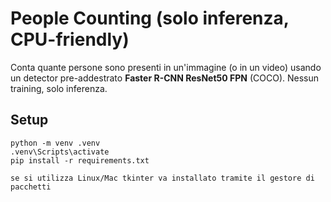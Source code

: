 # People Counting (solo inferenza, CPU-friendly)

Conta quante persone sono presenti in un'immagine (o in un video) usando un detector pre-addestrato
**Faster R-CNN ResNet50 FPN** (COCO). Nessun training, solo inferenza.

## Setup
```
python -m venv .venv
.venv\Scripts\activate
pip install -r requirements.txt

se si utilizza Linux/Mac tkinter va installato tramite il gestore di pacchetti
